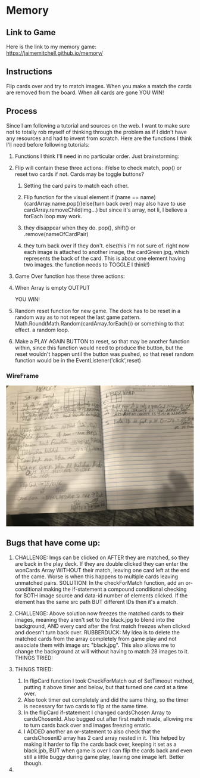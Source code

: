# Memory

## Link to Game
Here is the link to my memory game: https://jaimemitchell.github.io/memory/

## Instructions
Flip cards over and try to match images. When you make a match the cards are removed from the board. When all cards are gone YOU WIN!

## Process

Since I am following a tutorial and sources on the web. I want to make sure not to totally rob myself of thinking through the problem as if I didn't have any resources and had to invent from scratch. Here are the functions I think I'll need before following tutorials:

1. Functions I think I'll need in no particular order. Just brainstorming:

  1. Flip will contain these three actions: if/else to check match, pop() or reset two cards if not. Cards may be toggle buttons?
      1. Setting the card pairs to match each other.
      2. Flip function for the visual element
   if (name == name){cardArray.name.pop()}else{turn back over} may also have to use cardArray.removeChild(img...) but since it's array, not li, I believe a forEach loop may work. 
   
      3. they disappear when they do. 
   pop(), shift() or .remove(nameOfCardPair)
   
      4. they turn back over if they don't.
   else(this i'm not sure of. right now each image is attached to another image, the cardGreen jpg, which represents the back of the card. This is about one element having two images. the function
   needs to TOGGLE I think!) 
   
 2. Game Over function has these three actions: 
   
   1. When Array is empty OUTPUT <p> YOU WIN! </p>
   
   2. Random reset function for new game. The deck has to be reset in a random way as to not repeat the last game pattern.
      Math.Round(Math.Random(cardArray.forEach()) or something to that effect. a random loop. 
   3. Make a PLAY AGAIN BUTTON to reset, so that may be another function within, since this function would need to produce the button, but the 
      reset wouldn't happen until the button was pushed, so that reset random function would be in the EventListener('click',reset)

### WireFrame
![alt text](https://github.com/JaimeMitchell/memory/blob/1bf8b6aa368c58c737c94458298bea4a25f5e392/images/brainstorming.jpg "My WireLess Frame")

## Bugs that have come up:

1. CHALLENGE: Imgs can be clicked on AFTER they are matched, so they are back in the play deck. If they are double clicked they can enter the wonCards Array WITHOUT their match, leaving one card left at the end of the came. Worse is when this happens to multiple cards leaving unmatched pairs.
SOLUTION: In the checkForMatch function, add an or-conditional making the if-statement a compound conditional checking for BOTH image source and data-id number of elements clicked. If the element has the same src path BUT different IDs then it's a match.

2. CHALLENGE: Above solution now freezes the matched cards to their images, meaning they aren't set to the black.jpg to blend into the background, AND every card after the first match freezes when clicked and doesn't turn back over. 
RUBBERDUCK: My idea is to delete the matched cards from the array completely from game play and not associate them with image src "black.jpg". This also allows me to change the background at will without having to match 28 images to it.
THINGS TRIED: 
1. THINGS TRIED: 
   1. In flipCard function I took CheckForMatch out of SetTimeout method, putting it above timer and below, but that turned one card at a time over. 
   2. Also took timer out completely and did the same thing, so the timer is necessary for two cards to flip at the same time. 
   3. In the flipCard if-statement I changed cardsChosen Array to cardsChosenId. Also bugged out after first match made, allowing me to turn cards back over and images freezing erratic. 
   4. I ADDED another an or-statement to also check that the cardsChosenID array has 2 card array nested in it. This helped by making it harder to flip the cards back over, keeping it set as a black.jpb, BUT when game is over I can flip the cards back and even still a little buggy during game play, leaving one image left. Better though.

3. 
